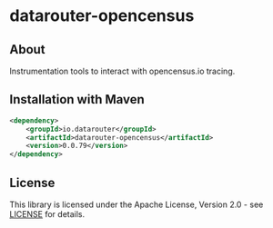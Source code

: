 # datarouter-opencensus

## About
Instrumentation tools to interact with opencensus.io tracing. 

## Installation with Maven

```xml
<dependency>
	<groupId>io.datarouter</groupId>
	<artifactId>datarouter-opencensus</artifactId>
	<version>0.0.79</version>
</dependency>
```

## License

This library is licensed under the Apache License, Version 2.0 - see [LICENSE](../LICENSE) for details.
